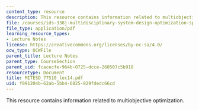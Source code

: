 ```yaml
---
content_type: resource
description: This resource contains information related to multiobjective optimization.
file: /courses/ids-338j-multidisciplinary-system-design-optimization-spring-2010/f091204b62ab5bb46825829fdedc66cd_MITESD_77S10_lec14.pdf
file_type: application/pdf
learning_resource_types:
- Lecture Notes
license: https://creativecommons.org/licenses/by-nc-sa/4.0/
ocw_type: OCWFile
parent_title: Lecture Notes
parent_type: CourseSection
parent_uid: fcacecfe-964b-0725-dcce-260507c5b918
resourcetype: Document
title: MITESD_77S10_lec14.pdf
uid: f091204b-62ab-5bb4-6825-829fdedc66cd
---
```

This resource contains information related to multiobjective optimization.